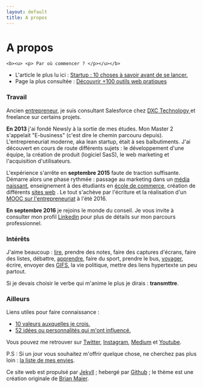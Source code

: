 ```yaml
---
layout: default
title: A propos
---
```


<div class="post">
	<h1 class="pageTitle">A propos</h1>


	<b><u> <p> Par où commencer ? </p></u></b>  
  <ul>
      <li>L'article le plus lu ici : <a href="https://medium.com/@dawise_/my-10-favorite-quotes-yet-3f8a4122336b"> Startup : 10 choses à savoir avant de se lancer.</a></li>
      <li>Page la plus consultée : <a href="/Outils">Découvrir +100 outils web pratiques</a></li>
  </ul>

  <h3>Travail </h3>
  <p> Ancien <a href="/startups">entrepreneur</a>, je suis consultant Salesforce chez <a href="https://www.dxc.technology/"> DXC Technology </a> et freelance sur certains projets.</p> 

  <p> <b>En 2013</b> j'ai fondé Newsly à la sortie de mes études. Mon Master 2 s'appelait "E-business" (c'est dire le chemin parcouru depuis). L'entrepreneuriat moderne, aka lean startup, était à ses balbutiments. J'ai découvert en cours de route différents sujets : le développement d'une équipe, la création de produit (logiciel SasS), le web marketing et l'acquisition d'utilisateurs.</p> 

  <p> L'expérience s'arrête en <b>septembre 2015</b> faute de traction suffisante. Démarre alors une phase rythmée : passage au marketing dans un <a href="https://www.brief.me/"> média naissant</a>, enseignement à des étudiants en <a href="http://www.emlv.fr/"> école de commerce</a>, création de différents <a href="/Portfolio">sites web</a> . Le tout s'achève par l'écriture et la réalisation d'un <a href="https://www.udemy.com/startuptour/?couponCode=DAVIDWISE.FR">MOOC sur l'entrepreneuriat</a> à l'été 2016.</p> 

  <p><b>En septembre 2016</b> je rejoins le monde du conseil. Je vous invite à consulter mon profil <a href="">Linkedin</a> pour plus de détails sur mon parcours professionnel.</p> 

  <h3>Intérêts</h3>
  <p> J'aime beaucoup : <a href="/bibliotheque">lire</a>,  prendre des notes, faire des captures d'écrans, faire des listes, débattre, <a href="/bibliotheque">apprendre</a>, faire du sport, prendre le bus, <a href="https://www.instagram.com/dawise_/">voyager</a>, écrire, envoyer des <a href="https://giphy.com/">GIFS</a>, la vie politique, mettre des liens hypertexte un peu partout. </p>

  <p> Si je devais choisir le verbe qui m'anime le plus je dirais : <b>transmttre</b>. 

  <h3> Ailleurs</h3>
  <p>Liens utiles pour faire connaissance :</p> 
      <ul>
      <li><a href="https://medium.com/@dawise_/my-10-favorite-quotes-yet-3f8a4122336b"> 10 valeurs auxquelles je crois.</a></li>
      <li><a href="http://challenge52.tumblr.com/"> 52 idées ou personnalités qui m'ont influencé.</a></li>
     </ul>

 <p>Vous pouvez me retrouver sur <a href="https://twitter.com/dawise_">Twitter</a>, <a href="https://www.instagram.com/dawise_/">Instagram</a>, <a href="https://medium.com/@dawise_">Medium</a> et <a href="https://www.youtube.com/channel/UCUtv9U3_GGoBrp_YvSWUj7A">Youtube</a>.</p>

 <p>P.S : Si un jour vous souhaitez m'offrir quelque chose, ne cherchez pas plus loin : <a href="https://kit.com/dawise/la-liste-des-mes-envies"> la liste de mes envies</a>. </p>

<p> Ce site web est propulsé par <a href="https://jekyllrb.com/">Jekyll</a> ; hebergé par <a href="https://github.com/">Github</a> ; le thème est une création originale de <a href="http://brianmaierjr.com">Brian Maier</a>.</p>
